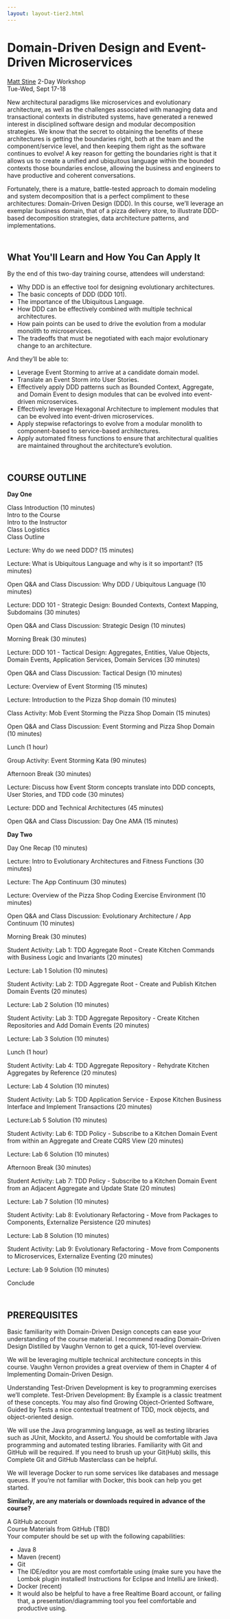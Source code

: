 ```yaml
---
layout: layout-tier2.html
---
```

<p><div class="container section workshop-page">
    <!-- begin workshop element -->
    <div class="row">
      <div class="col-xs-12 col-sm-2">
            <div class="speaker-container">
                <a href="../speakers/matt-stine.html"><div class="speaker-img matt-stine keep-color"></div></a>
                </div>
            </div>
        <div class="col-xs-12 col-sm-10 workshop-list"> 
            <h1 class="section-header">Domain-Driven Design and Event-Driven Microservices</h1>
            <span class="workshops--speaker-name"><a href="../speakers/matt-stine.html">Matt Stine</a></span>
            <span class="workshops--duration">2-Day Workshop<br>Tue-Wed, Sept 17-18</span>
            <!--<a class="btn get-ticket-btn" href="https://ti.to/eddd/explore-ddd-2019">GET YOUR TICKET</a>-->
            <div class="spacer"></div>
            <p class="copy">New architectural paradigms like microservices and evolutionary architecture, as well as the challenges associated with managing data and transactional contexts in distributed systems, have generated a renewed interest in disciplined software design and modular decomposition strategies. We know that the secret to obtaining the benefits of these architectures is getting the boundaries right, both at the team and the component/service level, and then keeping them right as the software continues to evolve! A key reason for getting the boundaries right is that it allows us to create a unified and ubiquitous language within the bounded contexts those boundaries enclose, allowing the business and engineers to have productive and coherent conversations.</p>
            <p class="copy">Fortunately, there is a mature, battle-tested approach to domain modeling and system decomposition that is a perfect compliment to these architectures: Domain-Driven Design (DDD). In this course, we’ll leverage an exemplar business domain, that of a pizza delivery store, to illustrate DDD-based decomposition strategies, data architecture patterns, and implementations.</p>
            <img src="../img/workshop/Workshop-Matt-Stine-3.jpg" class="speaker--workshop-content-img" alt="" style="margin-bottom: 10px">
            <h2 class="speaker-subheader">What You'll Learn and How You Can Apply It</h2>
            <p class="copy">By the end of this two-day training course, attendees will understand:</p>
            <ul class="copy-list">
                <li>Why DDD is an effective tool for designing evolutionary architectures.</li>
                <li>The basic concepts of DDD (DDD 101).</li>
                <li>The importance of the Ubiquitous Language.</li>
                <li>How DDD can be effectively combined with multiple technical architectures.</li>
                <li>How pain points can be used to drive the evolution from a modular monolith to microservices.</li>
                <li>The tradeoffs that must be negotiated with each major evolutionary change to an architecture.</li>
            </ul>
            <p class="copy">And they’ll be able to:</p>
            <ul class="copy-list">
                <li>Leverage Event Storming to arrive at a candidate domain model.</li>
                <li>Translate an Event Storm into User Stories.</li>
                <li>Effectively apply DDD patterns such as Bounded Context, Aggregate, and Domain Event to design modules that can be evolved into event-driven microservices.</li>
                <li>Effectively leverage Hexagonal Architecture to implement modules that can be evolved into event-driven microservices.</li>
                <li>Apply stepwise refactorings to evolve from a modular monolith to component-based to service-based architectures.</li>
                <li>Apply automated fitness functions to ensure that architectural qualities are maintained throughout the architecture’s evolution.</li>
            </ul>
            <img src="../img/workshop/Workshop-Matt-Stine-2.jpg" class="speaker--workshop-content-img" alt="" style="margin-bottom: 10px">
            <h2 class="speaker-subheader">COURSE OUTLINE</h2>
            <p class="copy"><strong>Day One</strong></p>
            <p class="copy">Class Introduction (10 minutes)<br>
            Intro to the Course<br>
            Intro to the Instructor<br>
            Class Logistics<br>
            Class Outline</p>
            <p class="copy">Lecture: Why do we need DDD? (15 minutes)</p>
            <p class="copy">Lecture: What is Ubiquitous Language and why is it so important? (15 minutes)</p>
            <p class="copy">Open Q&A and Class Discussion: Why DDD / Ubiquitous Language (10 minutes)</p>
            <p class="copy">Lecture: DDD 101 - Strategic Design: Bounded Contexts, Context Mapping, Subdomains (30 minutes)</p>
            <p class="copy">Open Q&A and Class Discussion: Strategic Design (10 minutes)</p>
            <p class="copy">Morning Break (30 minutes)</p>
            <p class="copy">Lecture: DDD 101 - Tactical Design: Aggregates, Entities, Value Objects, Domain Events, Application Services, Domain Services (30 minutes)</p>
            <p class="copy">Open Q&A and Class Discussion: Tactical Design (10 minutes)</p>
            <p class="copy">Lecture: Overview of Event Storming (15 minutes)</p>
            <p class="copy">Lecture: Introduction to the Pizza Shop domain (10 minutes)</p>
            <p class="copy">Class Activity: Mob Event Storming the Pizza Shop Domain (15 minutes)</p>
            <p class="copy">Open Q&A and Class Discussion: Event Storming and Pizza Shop Domain (10 minutes)</p>
            <p class="copy">Lunch (1 hour)</p>
            <p class="copy">Group Activity: Event Storming Kata (90 minutes)</p>
            <p class="copy">Afternoon Break (30 minutes)</p>
            <p class="copy">Lecture: Discuss how Event Storm concepts translate into DDD concepts, User Stories, and TDD code (30 minutes)</p>
            <p class="copy">Lecture: DDD and Technical Architectures (45 minutes)</p>
            <p class="copy">Open Q&A and Class Discussion: Day One AMA (15 minutes)</p>
            <p class="copy"><strong>Day Two</strong></p>
            <p class="copy">Day One Recap (10 minutes)</p>
            <p class="copy">Lecture: Intro to Evolutionary Architectures and Fitness Functions (30 minutes)</p>
            <p class="copy">Lecture: The App Continuum (30 minutes)</p>
            <p class="copy">Lecture: Overview of the Pizza Shop Coding Exercise Environment (10 minutes)</p>
            <p class="copy">Open Q&A and Class Discussion: Evolutionary Architecture / App Continuum (10 minutes)</p>
            <p class="copy">Morning Break (30 minutes)</p>
            <p class="copy">Student Activity: Lab 1: TDD Aggregate Root - Create Kitchen Commands with Business Logic and Invariants (20 minutes)</p>
            <p class="copy">Lecture: Lab 1 Solution (10 minutes)</p>
            <p class="copy">Student Activity: Lab 2: TDD Aggregate Root - Create and Publish Kitchen Domain Events (20 minutes)</p>
            <p class="copy">Lecture: Lab 2 Solution (10 minutes)</p>
            <p class="copy">Student Activity: Lab 3: TDD Aggregate Repository - Create Kitchen Repositories and Add Domain Events (20 minutes)</p>
            <p class="copy">Lecture: Lab 3 Solution (10 minutes)</p>
            <p class="copy">Lunch (1 hour)</p>
            <p class="copy">Student Activity: Lab 4: TDD Aggregate Repository - Rehydrate Kitchen Aggregates by Reference (20 minutes)</p>
            <p class="copy">Lecture: Lab 4 Solution (10 minutes)</p>
            <p class="copy">Student Activity: Lab 5: TDD Application Service - Expose Kitchen Business Interface and Implement Transactions (20 minutes)</p>
            <p class="copy">Lecture:Lab 5 Solution (10 minutes)</p>
            <p class="copy">Student Activity: Lab 6: TDD Policy - Subscribe to a Kitchen Domain Event from within an Aggregate and Create CQRS View (20 minutes)</p>
            <p class="copy">Lecture: Lab 6 Solution (10 minutes)</p>
            <p class="copy">Afternoon Break (30 minutes)</p>
            <p class="copy">Student Activity: Lab 7: TDD Policy - Subscribe to a Kitchen Domain Event from an Adjacent Aggregate and Update State (20 minutes)</p>
            <p class="copy">Lecture: Lab 7 Solution (10 minutes)</p>
            <p class="copy">Student Activity: Lab 8: Evolutionary Refactoring - Move from Packages to Components, Externalize Persistence (20 minutes)</p>
            <p class="copy">Lecture: Lab 8 Solution (10 minutes)</p>
            <p class="copy">Student Activity: Lab 9: Evolutionary Refactoring - Move from Components to Microservices, Externalize Eventing (20 minutes)</p>
            <p class="copy">Lecture: Lab 9 Solution (10 minutes)</p>
            <p class="copy">Conclude</p>
            <img src="../img/workshop/Workshop-Matt-Stine-1.jpg" class="speaker--workshop-content-img" alt="" style="margin-bottom: 10px">
            <h2 class="speaker-subheader">PREREQUISITES</h2>
            <p class="copy">Basic familiarity with Domain-Driven Design concepts can ease your understanding of the course material. I recommend reading Domain-Driven Design Distilled by Vaughn Vernon to get a quick, 101-level overview.</p>
            <p class="copy">We will be leveraging multiple technical architecture concepts in this course. Vaughn Vernon provides a great overview of them in Chapter 4 of Implementing Domain-Driven Design.</p>
            <p class="copy">Understanding Test-Driven Development is key to programming exercises we’ll complete. Test-Driven Development: By Example is a classic treatment of these concepts. You may also find Growing Object-Oriented Software, Guided by Tests a nice contextual treatment of TDD, mock objects, and object-oriented design.</p>
            <p class="copy">We will use the Java programming language, as well as testing libraries such as JUnit, Mockito, and AssertJ. You should be comfortable with Java programming and automated testing libraries. Familiarity with Git and GitHub will be required. If you need to brush up your Git(Hub) skills, this Complete Git and GitHub Masterclass can be helpful.</p>
            <p class="copy">We will leverage Docker to run some services like databases and message queues. If you’re not familiar with Docker, this book can help you get started.</p>
            <p class="copy"><strong>Similarly, are any materials or downloads required in advance of the course?</strong></p>
            <p class="copy">A GitHub account<br>
            Course Materials from GitHub (TBD)<br>
            Your computer should be set up with the following capabilities:</p>
            <ul class="copy-list">
                <li>Java 8</li>
                <li>Maven (recent)</li>
                <li>Git</li>
                <li>The IDE/editor you are most comfortable using (make sure you have the Lombok plugin installed! Instructions for Eclipse and IntelliJ are linked).</li>
                <li>Docker (recent)</li>
                <li>It would also be helpful to have a free Realtime Board account, or failing that, a presentation/diagramming tool you feel comfortable and productive using.</li>
            </ul>
            <!--<div class="col-xs-12" align="center">
                <a class="btn get-ticket-btn" href="https://ti.to/eddd/explore-ddd-2019">GET YOUR TICKET</a>
            </div>-->
            </div>
        </div>
    </div>
</div> <!-- container --></p>